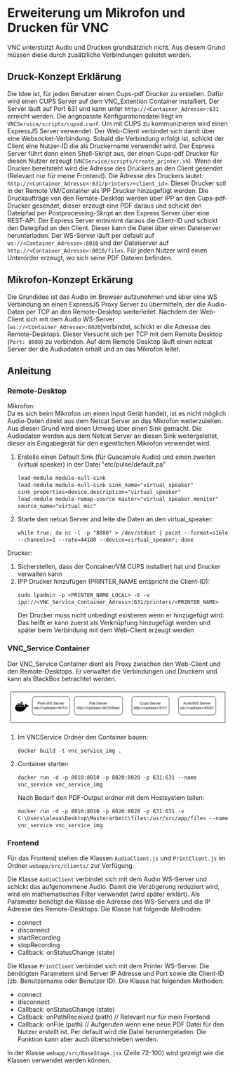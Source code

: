 # Erweiterung um Mikrofon und Drucken für VNC

VNC unterstützt Audio und Drucken grundsätzlich nicht. Aus diesem Grund müssen diese durch zusätzliche Verbindungen geleitet werden. 


## Druck-Konzept Erklärung
Die Idee ist, für jeden Benutzer einen Cups-pdf Drucker zu erstellen. Dafür wird einen CUPS Server auf dem VNC_Extention Container installiert. Der Server läuft auf Port 631 und kann unter ``http://<Container_Adresse>:631`` erreicht werden. Die angepasste Konfigurationsdatei liegt im ``VNCService/scripts/cupsd.conf``. Um mit CUPS zu kommunizieren wird einen ExpressJS Server verwendet. Der Web-Client verbindet sich damit über eine Websocket-Verbindung. Sobald die Verbindung erfolgt ist, schickt der Client eine Nutzer-ID die als Druckername verwendet wird. Der Express Server führt dann einen Shell-Skript aus, der einen Cups-pdf Drucker für diesen Nutzer erzeugt (``VNCService/scripts/create_printer.sh``). Wenn der Drucker bereitsteht wird die Adresse des Druckers an den Client gesendet (Relevant nur für meine Frontend). Die Adresse des Druckers lautet: ``http://<Container_Adresse>:631/printers/<client_id>``. Dieser Drucker soll in der Remote VM/Container als IPP Drucker hinzugefügt werden. Die Druckaufträge von den Remote-Desktop werden über IPP an den Cups-pdf-Drucker gesendet, dieser erzeugt eine PDF daraus und schickt den Dateipfad per Postprocessing-Skript an den Express Server über eine REST-API. Der Express Server entnimmt daraus die Client-ID und schickt den Dateipfad an den Client. Dieser kann die Datei über einen Dateiserver herunterladen. Der WS-Server läuft per default auf ``ws://<Container_Adresse>:8010`` und der Dateiserver auf ``http://<Container_Adresse>:8010/files``. Für jeden Nutzer wird einen Unterorder erzeugt, wo sich seine PDF Dateien befinden.

## Mikrofon-Konzept Erkärung
Die Grundidee ist das Audio im Browser aufzunehmen und über eine WS Verbindung an einen ExpressJS Proxy Server zu übermitteln, der die Audio-Daten per TCP an den Remote-Desktop weiterleitet. Nachdem der Web-Client sich mit dem Audio WS-Server (``ws://<Container_Adresse>:8020``)verbindet, schickt er die Adresse des Remote-Desktops. Dieser Versucht sich per TCP mit dem Remote Desktop (``Port: 8080``) zu verbinden. Auf dem Remote Desktop läuft einen netcat Server der die Audiodaten erhält und an das Mikrofon leitet. 


## Anleitung

### Remote-Desktop
Mikrofon:
<br>
Da es sich beim Mikrofon um einen Input Gerät handelt, ist es nicht möglich Audio-Daten direkt aus dem Netcat Server an das Mikrofon weiterzuleiten. Aus diesen Grund wird einen Umweg über einen Sink gemacht. Die Audiodaten werden aus dem Netcat Server an diesen Sink weitergeleitet, dieser als Eingabegerät für den eigentlichen Mikrofon verwendet wird.
<br>

1. Erstelle einen Default Sink (für Guacamole Audio) und einen zweiten (virtual speaker) in der Datei "etc/pulse/default.pa"
    ```
    load-module module-null-sink
    load-nodule module-null-sink sink_name="virtual_speaker" sink_properties=device.description="virtual_speaker"
    load-nodule module-remap-source master="virtual_speaker.monitor" source_name="virtual_mic"
    ```
2. Starte den netcat Server and leite die Daten an den virtual_speaker:
    ```
    while true; do nc -l -p "8080" > /dev/stdout | pacat --format=s16le --channels=1 --rate=44100 --device=virtual_speaker; done
    ```


Drucker:
<br>

1. Sicherstellen, dass der Container/VM CUPS installiert hat und Drucker verwalten kann
2. IPP Drucker hinzufügen (PRINTER_NAME entspricht die Client-ID):
    ```
    sudo lpadmin -p <PRINTER_NAME_LOCAL> -E -v ipp://<VNC_Service_Container_Adress>:631/printers/<PRINTER_NAME>
    ```
    Der Drucker muss nicht unbedingt existieren wenn er hinzugefügt wird. Das heißt er kann zuerst als Verknüpfung hinzugefügt werden und später beim Verbindung mit dem Web-Client erzeugt werden

### VNC_Service Container
Der VNC_Service Container dient als Proxy zwischen den Web-Client und den Remote-Desktops. Er verwaltet die Verbindungen und Druckern und kann als BlackBox betrachtet werden. 

![alt text](image-1.png)

1. Im VNCService Ordner den Container bauen:
    ```
    docker build -t vnc_service_img .
    ```
2. Container starten
    ```
    docker run -d -p 8010:8010 -p 8020:8020 -p 631:631 --name vnc_service vnc_service_img
    ```

    Nach Bedarf den PDF-Output ordner mit dem Hostsystem teilen:
    ```
    docker run -d -p 8010:8010 -p 8020:8020 -p 631:631 -v C:\Users\alexa\Desktop\Masterarbeit\files:/usr/src/app/files --name vnc_service vnc_service_img
    ```

### Frontend

Für das Frontend stehen die Klassen ``AudioClient.js`` und ``PrintClient.js`` im Ordner ``webapp/src/clients/`` zur Verfügung.

Die Klasse ``AudioClient`` verbindet sich mit dem Audio WS-Server und schickt das aufgenommene Audio. Damit die Verzögerung reduziert wird, wird ein mathematisches Filter verwendet (wird später erklärt). Als Parameter benötigt die Klasse die Adresse des WS-Servers und die IP Adresse des Remote-Desktops.
Die Klasse hat folgende Methoden:
- connect
- disconnect
- startRecording
- stopRecording
- Callback: onStatusChange (state)

Die Klasse ``PrintClient`` verbindet sich mit dem Printer WS-Server. Die benötigten Parametern sind Server IP Adresse und Port sowie die Client-ID (zb. Benutzername oder Benutzer ID). 
Die Klasse hat folgenden Methoden:
- connect
- disconnect
- Callback: onStatusChange (state)
- Callback: onPathReceived (path)   // Relevant nur für mein Frontend
- Callback: onFile (path)           // Aufgerufen wenn eine neue PDF Datei für den Nutzer erstellt ist. Per default wird die Datei heruntergeladen. Die Funktion kann aber auch überschrieben werden.

In der Klasse ``webapp/src/BaseStage.jsx`` (Zeile 72-100) wird gezeigt wie die Klassen verwendet werden können.